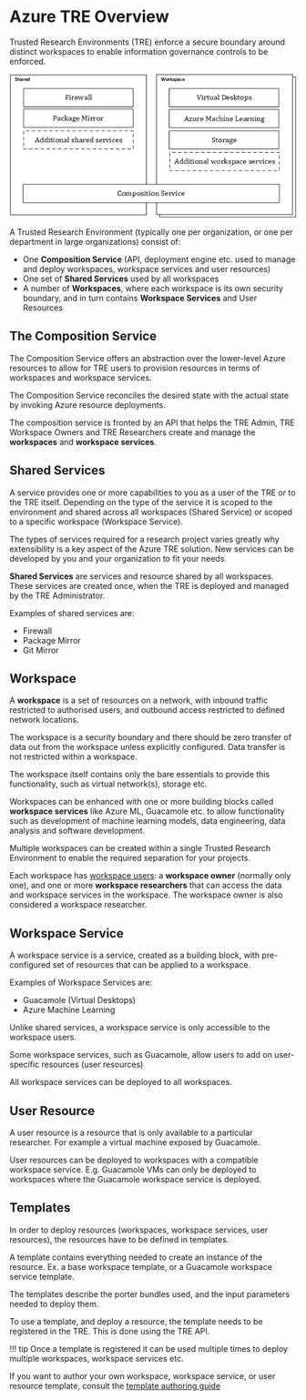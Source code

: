 # Azure TRE Overview

Trusted Research Environments (TRE) enforce a secure boundary around distinct workspaces to enable information governance controls to be enforced.

![Concepts](assets/treconcepts.png)

A Trusted Research Environment (typically one per organization, or one per department in large organizations) consist of:

- One **Composition Service** (API, deployment engine etc. used to manage and deploy workspaces, workspace services and user resources)
- One set of **Shared Services** used by all workspaces
- A number of **Workspaces**, where each workspace is its own security boundary, and in turn contains **Workspace Services** and User Resources

## The Composition Service

The Composition Service offers an abstraction over the lower-level Azure resources to allow for TRE users to provision resources in terms of workspaces and workspace services.

The Composition Service reconciles the desired state with the actual state by invoking Azure resource deployments.

The composition service is fronted by an API that helps the TRE Admin, TRE Workspace Owners and TRE Researchers create and manage the **workspaces** and **workspace services**.

## Shared Services

A service provides one or more capabilities to you as a user of the TRE or to the TRE itself.  Depending on the type of the service it is scoped to the environment and shared across all workspaces (Shared Service) or scoped to a specific workspace (Workspace Service).

The types of services required for a research project varies greatly why extensibility is a key aspect of the Azure TRE solution. New services can be developed by you and your organization to fit your needs.

**Shared Services** are services and resource shared by all workspaces. These services are created once, when the TRE is deployed and managed by the TRE Administrator.

Examples of shared services are:

- Firewall
- Package Mirror
- Git Mirror

## Workspace

A **workspace** is a set of resources on a network, with inbound traffic restricted to authorised users, and outbound access restricted to defined network locations.

The workspace is a security boundary and there should be zero transfer of data out from the workspace unless explicitly configured. Data transfer is not restricted within a workspace.

The workspace itself contains only the bare essentials to provide this functionality, such as virtual network(s), storage etc.

Workspaces can be enhanced with one or more building blocks called **workspace services** like Azure ML, Guacamole etc. to allow functionality such as development of machine learning models, data engineering, data analysis and software development.

Multiple workspaces can be created within a single Trusted Research Environment to enable the required separation for your projects.

Each workspace has [workspace users](azure-tre-overview/user-roles.md): a **workspace owner** (normally only one), and one or more **workspace researchers** that can access the data and workspace services in the workspace. The workspace owner is also considered a workspace researcher.

## Workspace Service

A workspace service is a service, created as a building block, with pre-configured set of resources that can be applied to a workspace.

Examples of Workspace Services are:

- Guacamole (Virtual Desktops)
- Azure Machine Learning

Unlike shared services, a workspace service is only accessible to the workspace users.

Some workspace services, such as Guacamole, allow users to add on user-specific resources (user resources)

All workspace services can be deployed to all workspaces.

## User Resource

A user resource is a resource that is only available to a particular researcher. For example a virtual machine exposed by Guacamole.

User resources can be deployed to workspaces with a compatible workspace service. E.g. Guacamole VMs can only be deployed to workspaces where the Guacamole workspace service is deployed.

## Templates

In order to deploy resources (workspaces, workspace services, user resources), the resources have to be defined in templates.

A template contains everything needed to create an instance of the resource. Ex. a base workspace template, or a Guacamole workspace service template.

The templates describe the porter bundles used, and the input parameters needed to deploy them.

To use a template, and deploy a resource, the template needs to be registered in the TRE. This is done using the TRE API.

!!! tip
    Once a template is registered it can be used multiple times to deploy multiple workspaces, workspace services etc.

If you want to author your own workspace, workspace service, or user resource template, consult the [template authoring guide](tre-workspace-authors/authoring-workspace-templates.md)
